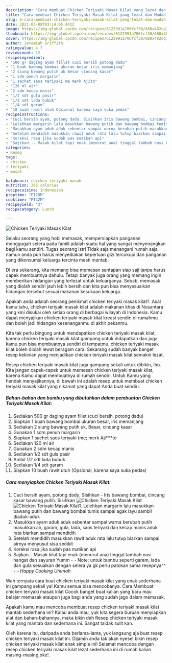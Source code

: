 ```yaml
---
description: "Cara membuat Chicken Teriyaki Masak Kilat yang lezat dan Mudah Dibuat"
title: "Cara membuat Chicken Teriyaki Masak Kilat yang lezat dan Mudah Dibuat"
slug: 6-cara-membuat-chicken-teriyaki-masak-kilat-yang-lezat-dan-mudah-dibuat
date: 2021-03-08T03:14:05.441Z
image: https://img-global.cpcdn.com/recipes/6122991a706fcf30/680x482cq70/chicken-teriyaki-masak-kilat-foto-resep-utama.jpg
thumbnail: https://img-global.cpcdn.com/recipes/6122991a706fcf30/680x482cq70/chicken-teriyaki-masak-kilat-foto-resep-utama.jpg
cover: https://img-global.cpcdn.com/recipes/6122991a706fcf30/680x482cq70/chicken-teriyaki-masak-kilat-foto-resep-utama.jpg
author: Jeremiah Griffith
ratingvalue: 4.7
reviewcount: 12
recipeingredient:
- "500 gr daging ayam fillet cuci bersih potong dadu"
- "1 buah bawang bombai ukuran besar iris memanjang"
- "2 siung bawang putih uk Besar cincang kasar"
- "1 sdm penuh margarin"
- "1 sachet saos teriyaki me merk Ajito"
- "120 ml air"
- "2 sdm kecap manis"
- "1/2 sdt gula pasir"
- "1/2 sdt lada bubuk"
- "1/4 sdt garam"
- "10 buah rawit utuh Opsional karena saya suka pedas"
recipeinstructions:
- "Cuci bersih ayam, potong dadu. Sisihkan Iris bawang bombai, cincang kasar bawang putih. Sisihkan"
- "Lelehkan margarin lalu masukkan bawang putih dan bawang bombai tumis sampai agak layu sambil diaduk-aduk"
- "Masukkan ayam aduk aduk sebentar sampai warna berubah putih masukkan air, garam, gula, lada, saos teriyaki dan kecap manis aduk rata biarkan sampai mendidih"
- "Setelah mendidih masukkan rawit aduk rata lalu tutup biarkan sampai airnya menyusut sisa sedikit"
- "Koreksi rasa jika sudah pas matikan api"
- "Sajikan... Masak kilat tapi enak (menurut ana) tinggal tambah nasi hangat dan sayuran Yumm  Note; untuk bumbu seperti garam, lada dan gula sesuaikan dengan selera ya gk perlu patokan sama resepnya^^  *_Happy Cooking Ummah_*"
categories:
- Resep
tags:
- chicken
- teriyaki
- masak

katakunci: chicken teriyaki masak 
nutrition: 266 calories
recipecuisine: Indonesian
preptime: "PT29M"
cooktime: "PT42M"
recipeyield: "3"
recipecategory: Lunch

---
```



![Chicken Teriyaki Masak Kilat](https://img-global.cpcdn.com/recipes/6122991a706fcf30/680x482cq70/chicken-teriyaki-masak-kilat-foto-resep-utama.jpg)

Selaku seorang yang hobi memasak, mempersiapkan panganan menggugah selera pada famili adalah suatu hal yang sangat menyenangkan bagi kamu sendiri. Tugas seorang istri Tidak saja menangani rumah saja, namun anda pun harus menyediakan keperluan gizi tercukupi dan panganan yang dikonsumsi keluarga tercinta mesti mantab.

Di era  sekarang, kita memang bisa memesan santapan siap saji tanpa harus capek membuatnya dahulu. Tetapi banyak juga orang yang memang ingin memberikan hidangan yang terlezat untuk keluarganya. Sebab, memasak yang diolah sendiri jauh lebih bersih dan kita pun bisa menyesuaikan hidangan tersebut sesuai makanan kesukaan keluarga. 



Apakah anda adalah seorang penikmat chicken teriyaki masak kilat?. Asal kamu tahu, chicken teriyaki masak kilat adalah makanan khas di Nusantara yang kini disukai oleh setiap orang di berbagai wilayah di Indonesia. Kamu dapat menyajikan chicken teriyaki masak kilat kreasi sendiri di rumahmu dan boleh jadi hidangan kesenanganmu di akhir pekanmu.

Kita tak perlu bingung untuk mendapatkan chicken teriyaki masak kilat, karena chicken teriyaki masak kilat gampang untuk didapatkan dan juga kamu pun bisa membuatnya sendiri di tempatmu. chicken teriyaki masak kilat boleh diolah lewat beragam cara. Sekarang sudah banyak banget resep kekinian yang menjadikan chicken teriyaki masak kilat semakin lezat.

Resep chicken teriyaki masak kilat juga gampang sekali untuk dibikin, lho. Kita jangan capek-capek untuk memesan chicken teriyaki masak kilat, karena Kamu dapat membuatnya di rumah sendiri. Untuk Kamu yang hendak menyajikannya, di bawah ini adalah resep untuk membuat chicken teriyaki masak kilat yang nikamat yang dapat Anda buat sendiri.

<!--inarticleads1-->

##### Bahan-bahan dan bumbu yang dibutuhkan dalam pembuatan Chicken Teriyaki Masak Kilat:

1. Sediakan 500 gr daging ayam fillet (cuci bersih, potong dadu)
1. Siapkan 1 buah bawang bombai ukuran besar, iris memanjang
1. Sediakan 2 siung bawang putih uk. Besar, cincang kasar
1. Gunakan 1 sdm penuh margarin
1. Siapkan 1 sachet saos teriyaki (me; merk Aji***to
1. Sediakan 120 ml air
1. Gunakan 2 sdm kecap manis
1. Sediakan 1/2 sdt gula pasir
1. Ambil 1/2 sdt lada bubuk
1. Sediakan 1/4 sdt garam
1. Siapkan 10 buah rawit utuh (Opsional, karena saya suka pedas)




<!--inarticleads2-->

##### Cara menyiapkan Chicken Teriyaki Masak Kilat:

1. Cuci bersih ayam, potong dadu. Sisihkan - Iris bawang bombai, cincang kasar bawang putih. Sisihkan
<img src="https://img-global.cpcdn.com/steps/e0030d3efd3f9668/160x128cq70/chicken-teriyaki-masak-kilat-langkah-memasak-1-foto.jpg" alt="Chicken Teriyaki Masak Kilat"><img src="https://img-global.cpcdn.com/steps/adbf9429a7b5b2ef/160x128cq70/chicken-teriyaki-masak-kilat-langkah-memasak-1-foto.jpg" alt="Chicken Teriyaki Masak Kilat">1. Lelehkan margarin lalu masukkan bawang putih dan bawang bombai tumis sampai agak layu sambil diaduk-aduk
1. Masukkan ayam aduk aduk sebentar sampai warna berubah putih masukkan air, garam, gula, lada, saos teriyaki dan kecap manis aduk rata biarkan sampai mendidih
1. Setelah mendidih masukkan rawit aduk rata lalu tutup biarkan sampai airnya menyusut sisa sedikit
1. Koreksi rasa jika sudah pas matikan api
1. Sajikan... Masak kilat tapi enak (menurut ana) tinggal tambah nasi hangat dan sayuran Yumm -  - Note; untuk bumbu seperti garam, lada dan gula sesuaikan dengan selera ya gk perlu patokan sama resepnya^^ -  - *_Happy Cooking Ummah_*




Wah ternyata cara buat chicken teriyaki masak kilat yang enak sederhana ini gampang sekali ya! Kamu semua bisa mencobanya. Cara Membuat chicken teriyaki masak kilat Cocok banget buat kalian yang baru mau belajar memasak ataupun juga bagi anda yang sudah jago dalam memasak.

Apakah kamu mau mencoba membuat resep chicken teriyaki masak kilat mantab sederhana ini? Kalau anda mau, yuk kita segera buruan menyiapkan alat dan bahan-bahannya, maka bikin deh Resep chicken teriyaki masak kilat yang mantab dan sederhana ini. Sangat taidak sulit kan. 

Oleh karena itu, daripada anda berlama-lama, yuk langsung aja buat resep chicken teriyaki masak kilat ini. Dijamin anda tak akan nyesel bikin resep chicken teriyaki masak kilat enak simple ini! Selamat mencoba dengan resep chicken teriyaki masak kilat lezat sederhana ini di rumah kalian masing-masing,oke!.

